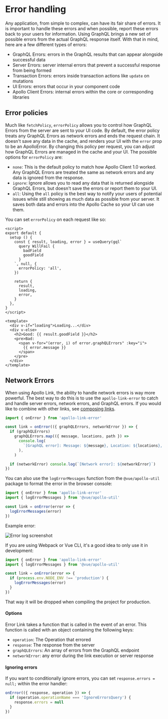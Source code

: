 # Error handling

Any application, from simple to complex, can have its fair share of errors. It is important to handle these errors and when possible, report these errors back to your users for information. Using GraphQL brings a new set of possible errors from the actual GraphQL response itself. With that in mind, here are a few different types of errors:

- GraphQL Errors: errors in the GraphQL results that can appear alongside successful data
- Server Errors: server internal errors that prevent a successful response from being formed
- Transaction Errors: errors inside transaction actions like `update` on mutations
- UI Errors: errors that occur in your component code
- Apollo Client Errors: internal errors within the core or corresponding libraries

## Error policies

Much like `fetchPolicy`, `errorPolicy` allows you to control how GraphQL Errors from the server are sent to your UI code. By default, the error policy treats any GraphQL Errors as network errors and ends the request chain. It doesn't save any data in the cache, and renders your UI with the `error` prop to be an ApolloError. By changing this policy per request, you can adjust how GraphQL Errors are managed in the cache and your UI. The possible options for `errorPolicy` are:

- `none`: This is the default policy to match how Apollo Client 1.0 worked. Any GraphQL Errors are treated the same as network errors and any data is ignored from the response.
- `ignore`: Ignore allows you to read any data that is returned alongside GraphQL Errors, but doesn't save the errors or report them to your UI.
- `all`: Using the `all` policy is the best way to notify your users of potential issues while still showing as much data as possible from your server. It saves both data and errors into the Apollo Cache so your UI can use them.

You can set `errorPolicy` on each request like so:

```vue{10}
<script>
export default {
  setup () {
    const { result, loading, error } = useQuery(gql`
      query WillFail {
        badField
        goodField
      }
    `, null, {
      errorPolicy: 'all',
    })

    return {
      result,
      loading,
      error,
    }
  },
}
</script>

<template>
  <div v-if="loading">Loading...</div>
  <div v-else>
    <h2>Good: {{ result.goodField }}</h2>
    <pre>Bad:
      <span v-for="(error, i) of error.graphQLErrors" :key="i">
        {{ error.message }}
      </span>
    </pre>
  </div>
</template>
```

## Network Errors

When using Apollo Link, the ability to handle network errors is way more powerful. The best way to do this is to use the `apollo-link-error` to catch and handle server errors, network errors, and GraphQL errors. If you would like to combine with other links, see [composing links](https://www.apollographql.com/docs/link/composition).

```js
import { onError } from 'apollo-link-error'

const link = onError(({ graphQLErrors, networkError }) => {
  if (graphQLErrors)
    graphQLErrors.map(({ message, locations, path }) =>
      console.log(
        `[GraphQL error]: Message: ${message}, Location: ${locations}, Path: ${path}`,
      ),
    )

  if (networkError) console.log(`[Network error]: ${networkError}`)
})
```

You can also use the `logErrorMessages` function from the `@vue/apollo-util` package to format the error in the browser console:

```js
import { onError } from 'apollo-link-error'
import { logErrorMessages } from '@vue/apollo-util'

const link = onError(error => {
  logErrorMessages(error)
})
```

Example error:

![Error log screenshot](/error-log.jpeg)

If you are using Webpack or Vue CLI, it's a good idea to only use it in development:

```js
import { onError } from 'apollo-link-error'
import { logErrorMessages } from '@vue/apollo-util'

const link = onError(error => {
  if (process.env.NODE_ENV !== 'production') {
    logErrorMessages(error)
  }
})
```

That way it will be dropped when compiling the project for production.

#### Options

Error Link takes a function that is called in the event of an error. This function is called with an object containing the following keys:

- `operation`: The Operation that errored
- `response`: The response from the server
- `graphQLErrors`: An array of errors from the GraphQL endpoint
- `networkError`: any error during the link execution or server response

#### Ignoring errors

If you want to conditionally ignore errors, you can set `response.errors = null;` within the error handler:

```js
onError(({ response, operation }) => {
  if (operation.operationName === 'IgnoreErrorsQuery') {
    response.errors = null
  }
})
```